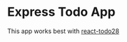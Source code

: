 # Express Todo App

This app works best with [react-todo28](https://github.com/tishana/reactTodo28) 

